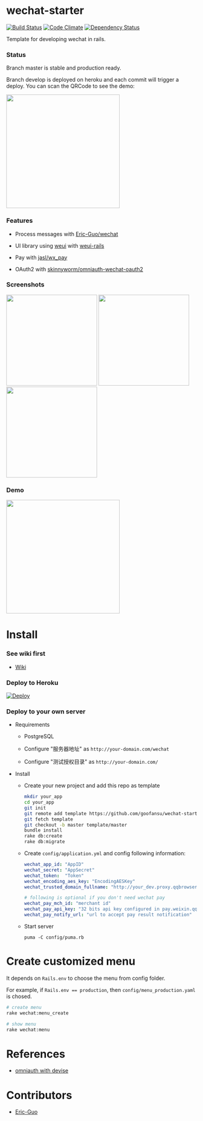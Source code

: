 # wechat-starter

[![Build Status][travis-badge]][travis]
[![Code Climate](https://codeclimate.com/github/goofansu/wechat-starter/badges/gpa.svg)](https://codeclimate.com/github/goofansu/wechat-starter)
[![Dependency Status](https://gemnasium.com/badges/github.com/goofansu/wechat-starter.svg)](https://gemnasium.com/github.com/goofansu/wechat-starter)

Template for developing wechat in rails.

### Status

Branch master is stable and production ready.

Branch develop is deployed on heroku and each commit will trigger a deploy. You can scan the QRCode to see the demo:

<img src="http://i.imgur.com/IhT9poO.png" width="300">

### Features

* Process messages with [Eric-Guo/wechat](https://github.com/Eric-Guo/wechat)

* UI library using [weui](https://github.com/weui/weui) with [weui-rails](https://github.com/Eric-Guo/weui-rails)

* Pay with [jasl/wx_pay](https://github.com/jasl/wx_pay)

* OAuth2 with [skinnyworm/omniauth-wechat-oauth2](https://github.com/skinnyworm/omniauth-wechat-oauth2)

### Screenshots

<img src="http://i.imgur.com/WimbzPX.png" width="240">
<img src="http://i.imgur.com/urwmWZv.png" width="240">
<img src="http://i.imgur.com/UPw6FRc.png" width="240">

### Demo

<img src="http://i.imgur.com/TcnHLED.png" width="300">

# Install

### See wiki first

* [Wiki](https://github.com/goofansu/wechat-starter/wiki)

### Deploy to Heroku

[![Deploy](https://www.herokucdn.com/deploy/button.svg)](https://heroku.com/deploy)

### Deploy to your own server

* Requirements

    * PostgreSQL

    * Configure "服务器地址" as `http://your-domain.com/wechat`

    * Configure "测试授权目录" as `http://your-domain.com/`

* Install

    * Create your new project and add this repo as template
    
        ``` bash
        mkdir your_app
        cd your_app
        git init
        git remote add template https://github.com/goofansu/wechat-starter.git
        git fetch template
        git checkout -b master template/master
        bundle install
        rake db:create
        rake db:migrate
        ```

    * Create `config/application.yml` and config following information:

        ``` yaml
        wechat_app_id: "AppID"
        wechat_secret: "AppSecret"
        wechat_token:  "Token"
        wechat_encoding_aes_key: "EncodingAESKey"
        wechat_trusted_domain_fullname: "http://your_dev.proxy.qqbrowser.cc"

        # following is optional if you don't need wechat pay
        wechat_pay_mch_id: "merchant id"
        wechat_pay_api_key: "32 bits api key configured in pay.weixin.qq.com"
        wechat_pay_notify_url: "url to accept pay result notification"
        ```

    * Start server

        `puma -C config/puma.rb`

# Create customized menu

It depends on `Rails.env` to choose the menu from config folder.

For example, if `Rails.env == production`, then `config/menu_production.yaml` is chosed.

``` bash
# create menu
rake wechat:menu_create

# show menu
rake wechat:menu
```

# References

* [omniauth with devise](https://github.com/plataformatec/devise/wiki/OmniAuth:-Overview)

# Contributors

* [Eric-Guo](https://github.com/Eric-Guo)

[travis-badge]: https://travis-ci.org/goofansu/wechat-starter.svg
[travis]: https://travis-ci.org/goofansu/wechat-starter
